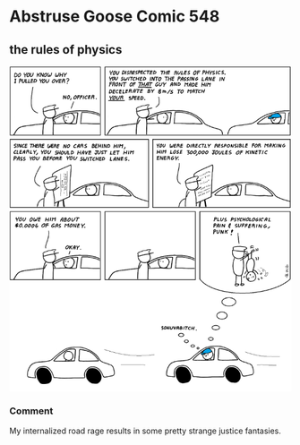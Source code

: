 # Abstruse Goose Comic 548
## the rules of physics

![image](STOP_in_the_name_of_the_laws_of_physics.png)
### Comment
My internalized road rage results in some pretty strange justice fantasies.
